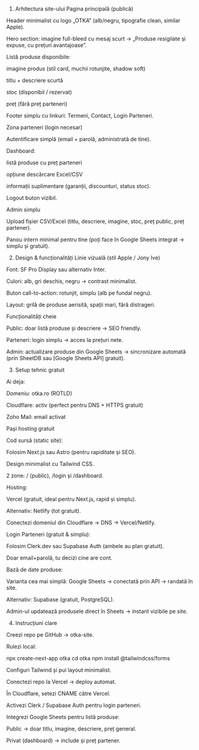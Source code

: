 1. Arhitectura site-ului
Pagina principală (publică)

Header minimalist cu logo „OTKA” (alb/negru, tipografie clean, similar Apple).

Hero section: imagine full-bleed cu mesaj scurt → „Produse resigilate și expuse, cu prețuri avantajoase”.

Listă produse disponibile:

imagine produs (stil card, muchii rotunjite, shadow soft)

titlu + descriere scurtă

stoc (disponibil / rezervat)

preț (fără preț parteneri)

Footer simplu cu linkuri: Termeni, Contact, Login Parteneri.

Zona parteneri (login necesar)

Autentificare simplă (email + parolă, administrată de tine).

Dashboard:

listă produse cu preț parteneri

opțiune descărcare Excel/CSV

informații suplimentare (garanții, discounturi, status stoc).

Logout buton vizibil.

Admin simplu

Upload fișier CSV/Excel (titlu, descriere, imagine, stoc, preț public, preț partener).

Panou intern minimal pentru tine (poți face în Google Sheets integrat → simplu și gratuit).

2. Design & funcționalități
Linie vizuală (stil Apple / Jony Ive)

Font: SF Pro Display sau alternativ Inter.

Culori: alb, gri deschis, negru → contrast minimalist.

Buton call-to-action: rotunjit, simplu (alb pe fundal negru).

Layout: grilă de produse aerisită, spații mari, fără distrageri.

Funcționalități cheie

Public: doar listă produse și descriere → SEO friendly.

Parteneri: login simplu → acces la prețuri nete.

Admin: actualizare produse din Google Sheets → sincronizare automată (prin SheetDB
 sau [Google Sheets API] gratuit).

3. Setup tehnic gratuit

Ai deja:

Domeniu: otka.ro (ROTLD)

Cloudflare: activ (perfect pentru DNS + HTTPS gratuit)

Zoho Mail: email activat

Pași hosting gratuit

Cod sursă (static site):

Folosim Next.js sau Astro (pentru rapiditate și SEO).

Design minimalist cu Tailwind CSS.

2 zone: / (public), /login și /dashboard.

Hosting:

Vercel (gratuit, ideal pentru Next.js, rapid și simplu).

Alternativ: Netlify (tot gratuit).

Conectezi domeniul din Cloudflare → DNS → Vercel/Netlify.

Login Parteneri (gratuit & simplu):

Folosim Clerk.dev
 sau Supabase Auth
 (ambele au plan gratuit).

Doar email+parolă, tu decizi cine are cont.

Bază de date produse:

Varianta cea mai simplă: Google Sheets → conectată prin API → randată în site.

Alternativ: Supabase (gratuit, PostgreSQL).

Admin-ul updatează produsele direct în Sheets → instant vizibile pe site.

4. Instrucțiuni clare

Creezi repo pe GitHub → otka-site.

Rulezi local:

npx create-next-app otka
cd otka
npm install @tailwindcss/forms


Configuri Tailwind și pui layout minimalist.

Conectezi repo la Vercel → deploy automat.

În Cloudflare, setezi CNAME către Vercel.

Activezi Clerk / Supabase Auth pentru login parteneri.

Integrezi Google Sheets pentru listă produse:

Public → doar titlu, imagine, descriere, preț general.

Privat (dashboard) → include și preț partener.
